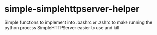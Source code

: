 # simple-simplehttpserver-helper
Simple functions to implement into .bashrc or .zshrc to make running the python process SimpleHTTPServer easier to use and kill

